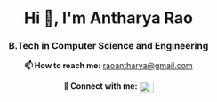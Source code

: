 <h1 align="center">Hi 👋, I'm Antharya Rao</h1>
<h3 align="center">B.Tech in Computer Science and Engineering</h3>

<p align="center">
  <strong>📫 How to reach me:</strong> 
  <a href="mailto:raoantharya@gmail.com">raoantharya@gmail.com</a>
</p>

<p align="center">
  <strong>🔗 Connect with me:</strong> 
  <a href="https://linkedin.com/in/antharya-rao" target="blank">
    <img 
      align="center" 
      src="https://raw.githubusercontent.com/rahuldkjain/github-profile-readme-generator/master/src/images/icons/Social/linked-in-alt.svg" 
      alt="LinkedIn" 
      height="20" 
      width="25" />
  </a>
</p>
